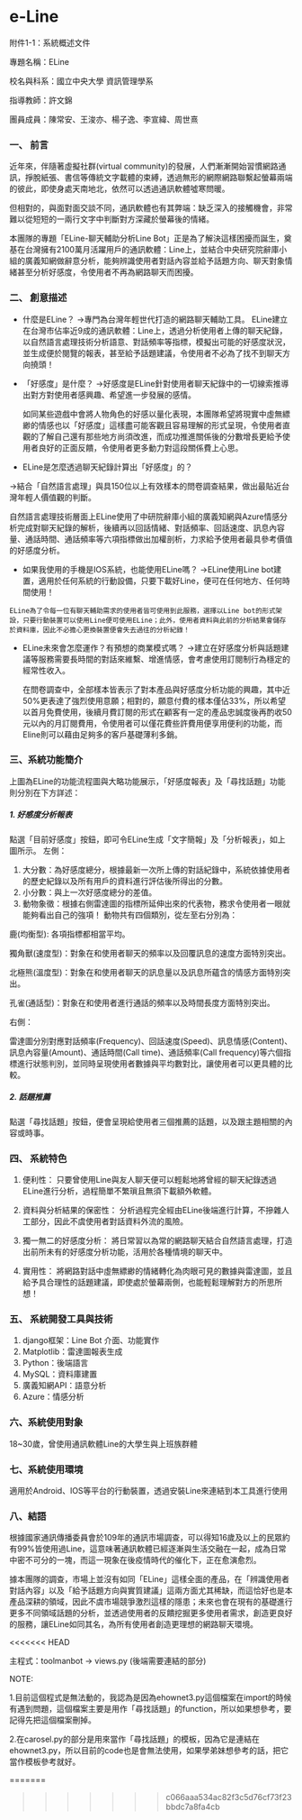 # e-Line
附件1-1：系統概述文件

專題名稱：ELine

校名與科系：國立中央大學 資訊管理學系

指導教師：許文錦

團員成員：陳常安、王浚亦、楊子逸、李宣緯、周世熹

### 一、	前言

近年來，伴隨著虛擬社群(virtual community)的發展，人們漸漸開始習慣網路通訊，掙脫紙張、書信等傳統文字載體的束縛，透過無形的網際網路聯繫起螢幕兩端的彼此，即使身處天南地北，依然可以透過通訊軟體噓寒問暖。
    
但相對的，與面對面交談不同，通訊軟體也有其弊端：缺乏深入的接觸機會，非常難以從短短的一兩行文字中判斷對方深藏於螢幕後的情緒。
    
本團隊的專題「ELine-聊天輔助分析Line Bot」正是為了解決這樣困擾而誕生，奠基在台灣擁有2100萬月活躍用戶的通訊軟體：Line上，並結合中央研究院辭庫小組的廣義知網做辭意分析，能夠辨識使用者對話內容並給予話題方向、聊天對象情緒甚至分析好感度，令使用者不再為網路聊天而困擾。
    
### 二、	創意描述
+  什麼是ELine？
→專門為台灣年輕世代打造的網路聊天輔助工具。
    ELine建立在台灣市佔率近9成的通訊軟體：Line上，透過分析使用者上傳的聊天紀錄，以自然語言處理技術分析語意、對話頻率等指標，模擬出可能的好感度狀況，並生成便於閱覽的報表，甚至給予話題建議，令使用者不必為了找不到聊天方向撓頭！
 
+	「好感度」是什麼？ 
→好感度是ELine針對使用者聊天紀錄中的一切線索推導出對方對使用者感興趣、希望進一步發展的感情。

    如同某些遊戲中會將人物角色的好感以量化表現，本團隊希望將現實中虛無縹緲的情感也以「好感度」這樣盡可能客觀且容易理解的形式呈現，令使用者直觀的了解自己還有那些地方尚須改進，而成功推進關係後的分數增長更給予使用者良好的正面反饋，令使用者更多動力對這段關係費上心思。
    
+	 ELine是怎麼透過聊天紀錄計算出「好感度」的？
	 
→結合「自然語言處理」與具150位以上有效樣本的問卷調查結果，做出最貼近台灣年輕人價值觀的判斷。

   自然語言處理技術層面上ELine使用了中研院辭庫小組的廣義知網與Azure情感分析完成對聊天紀錄的解析，後續再以回話情緒、對話頻率、回話速度、訊息內容量、通話時間、通話頻率等六項指標做出加權剖析，力求給予使用者最具參考價值的好感度分析。
 
+	 如果我使用的手機是IOS系統，也能使用ELine嗎？
  →ELine使用Line bot建置，適用於任何系統的行動設備，只要下載好Line，便可在任何地方、任何時間使用！
  
    ELine為了令每一位有聊天輔助需求的使用者皆可使用到此服務，選擇以Line bot的形式架設，只要行動裝置可以使用Line便可使用ELine；此外，使用者資料與此前的分析結果會儲存於資料庫，因此不必擔心更換裝置便會失去過往的分析紀錄！
+  ELine未來會怎麼運作？有預想的商業模式嗎？
→建立在好感度分析與話題建議等服務需要長時間的對話來維繫、增進情感，會考慮使用訂閱制行為穩定的經常性收入。

   在問卷調查中，全部樣本皆表示了對本產品與好感度分析功能的興趣，其中近50%更表達了強烈使用意願；相對的，願意付費的樣本僅佔33%，所以希望以首月免費使用，後續月費訂閱的形式在顧客有一定的產品忠誠度後再酌收50元以內的月訂閱費用，令使用者可以僅花費些許費用便享用便利的功能，而Eline則可以藉由足夠多的客戶基礎薄利多銷。
 
### 三、系統功能簡介
 
上圖為ELine的功能流程圖與大略功能展示，「好感度報表」及「尋找話題」功能則分別在下方詳述：
##### 1.	好感度分析報表
 
點選「目前好感度」按鈕，即可令ELine生成「文字簡報」及「分析報表」，如上圖所示。
左側：
1. 大分數：為好感度總分，根據最新一次所上傳的對話紀錄中，系統依據使用者的歷史紀錄以及所有用戶的資料進行評估後所得出的分數。
2. 小分數：與上一次好感度總分的差值。
3. 動物象徵：根據右側雷達圖的指標所延伸出來的代表物，務求令使用者一眼就能夠看出自己的強項！
動物共有四個類別，從左至右分別為：
 
鹿(均衡型): 各項指標都相當平均。

獨角獸(速度型)：對象在和使用者聊天的頻率以及回覆訊息的速度方面特別突出。

北極熊(溫度型)：對象在和使用者聊天的訊息量以及訊息所蘊含的情感方面特別突出。

孔雀(通話型)：對象在和使用者進行通話的頻率以及時間長度方面特別突出。

右側：

雷達圖分別對應對話頻率(Frequency)、回話速度(Speed)、訊息情感(Content)、訊息內容量(Amount)、通話時間(Call time)、通話頻率(Call frequency)等六個指標進行狀態判別，並同時呈現使用者數據與平均數對比，讓使用者可以更具體的比較。

##### 2.	話題推薦
 
點選「尋找話題」按鈕，便會呈現給使用者三個推薦的話題，以及跟主題相關的內容或時事。

### 四、	系統特色
 
1.	便利性：
只要曾使用Line與友人聊天便可以輕鬆地將曾經的聊天紀錄透過ELine進行分析，過程簡單不繁瑣且無須下載額外軟體。

2.	資料與分析結果的保密性：
分析過程完全經由ELine後端進行計算，不摻雜人工部分，因此不虞使用者對話資料外流的風險。

3.	獨一無二的好感度分析：
將日常習以為常的網路聊天結合自然語言處理，打造出前所未有的好感度分析功能，活用於各種情境的聊天中。

4.	實用性：
將網路對話中虛無縹緲的情緒轉化為肉眼可見的數據與雷達圖，並且給予具合理性的話題建議，即使處於螢幕兩側，也能輕鬆理解對方的所思所想！

### 五、	系統開發工具與技術
 
1.	django框架：Line Bot 介面、功能實作
2.	Matplotlib：雷達圖報表生成
3.	Python：後端語言
4.	MySQL：資料庫建置
5.	廣義知網API：語意分析
6.	Azure：情感分析
	
### 六、系統使用對象

18~30歲，曾使用通訊軟體Line的大學生與上班族群體

### 七、系統使用環境
適用於Android、IOS等平台的行動裝置，透過安裝Line來連結到本工具進行使用

### 八、結語

 根據國家通訊傳播委員會於109年的通訊市場調查，可以得知16歲及以上的民眾約有99%皆使用過Line，這意味著通訊軟體已經逐漸與生活交融在一起，成為日常中密不可分的一塊，而這一現象在後疫情時代的催化下，正在愈演愈烈。
 
 據本團隊的調查，市場上並沒有如同「ELine」這樣全面的產品，在「辨識使用者對話內容」以及「給予話題方向與實質建議」這兩方面尤其稀缺，而這恰好也是本產品深耕的領域，因此不虞市場競爭激烈這樣的隱患；未來也會在現有的基礎進行更多不同領域話題的分析，並透過使用者的反饋挖掘更多使用者需求，創造更良好的服務，讓ELine如同其名，為所有使用者創造更理想的網路聊天環境。





<<<<<<< HEAD

主程式：toolmanbot -> views.py (後端需要連結的部分)

NOTE: 

1.目前這個程式是無法動的，我認為是因為ehownet3.py這個檔案在import的時候有遇到問題，這個檔案主要是用作「尋找話題」的function，所以如果想參考，要記得先把這個檔案刪掉。

2.在carosel.py的部分是用來當作「尋找話題」的模板，因為它是連結在ehownet3.py，所以目前的code也是會無法使用，如果學弟妹想參考的話，把它當作模板參考就好。

=======
>>>>>>> c066aaa534ac82f3c5d76cf73f23bbdc7a8fa4cb
